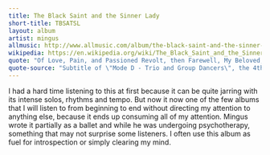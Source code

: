 ```yaml
---
title: The Black Saint and the Sinner Lady
short-title: TBSATSL
layout: album
artist: mingus
allmusic: http://www.allmusic.com/album/the-black-saint-and-the-sinner-lady-mw0000192238
wikipedia: https://en.wikipedia.org/wiki/The_Black_Saint_and_the_Sinner_Lady
quote: "Of Love, Pain, and Passioned Revolt, then Farewell, My Beloved, 'til It's Freedom Day"
quote-source: "Subtitle of \"Mode D - Trio and Group Dancers\", the 4th movement/track"
---
```


I had a hard time listening to this at first because it can be quite jarring with its intense solos, rhythms and tempo. But now it now one of the few albums that I will listen to from beginning to end without directing my attention to anything else, because it ends up consuming all of my attention. Mingus wrote it partially as a ballet and while he was undergoing psychotherapy, something that may not surprise some listeners. I often use this album as fuel for introspection or simply clearing my mind.
